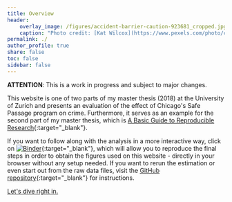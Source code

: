 ```yaml
---
title: Overview
header:
    overlay_image: /figures/accident-barrier-caution-923681_cropped.jpg
    caption: "Photo credit: [Kat Wilcox](https://www.pexels.com/photo/crime-scene-do-not-cross-signage-923681/)"
permalink: ./
author_profile: true
share: false
toc: false
sidebar: false
---
```

**ATTENTION**: This is a work in progress and subject to major changes.

This website is one of two parts of my master thesis (2018) at the University of Zurich and presents an evaluation of the effect of Chicago's Safe Passage program on crime. Furthermore, it serves as an example for the second part of my master thesis, which is [A Basic Guide to Reproducible Research](https://binste.github.io/basic_reproducibility_guide/){:target="_blank"}.

If you want to follow along with the analysis in a more interactive way, click on [![Binder](https://mybinder.org/badge.svg)](https://mybinder.org/v2/gh/binste/chicago_safepassage_evaluation/master?filepath=notebooks%2F5_analysis%2F1.0-binste-analyze-crime-results-census-block-level.ipynb){:target="_blank"}, which will allow you to reproduce the final steps in order to obtain the figures used on this website - directly in your browser without any setup needed. If you want to rerun the estimation or even start out from the raw data files, visit the [GitHub repository](https://github.com/binste/chicago_safepassage_evaluation){:target="_blank"} for instructions.

[Let's dive right in.](./introduction.md)